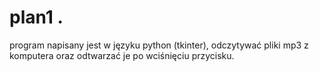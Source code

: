 # plan1 .
program napisany jest w języku python (tkinter), odczytywać pliki mp3 z komputera oraz odtwarzać je po wciśnięciu przycisku.
